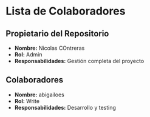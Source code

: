 # Lista de Colaboradores 
 
## Propietario del Repositorio 
-	**Nombre:** Nicolas COntreras 
-	**Rol:** Admin 
-	**Responsabilidades:** Gestión completa del proyecto 
 
## Colaboradores 
-	**Nombre:** abigailoes
-	**Rol:** Write 
-	**Responsabilidades:** Desarrollo y testing 
